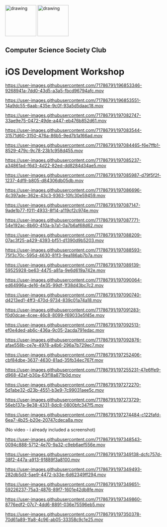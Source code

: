 <img src="https://i.imgur.com/JybZuXd.png" alt="drawing" width="100"/> <img src="https://i.imgur.com/Bzkqs5I.png" alt="drawing" width="100"/>

## Computer Science Society Club


# iOS Development Workshop


<!-- Step 0
vid1 <br> -->
https://user-images.githubusercontent.com/71786791/196853346-9268941a-7dd0-43d5-a3a5-fbcd96794afc.mov 


<!-- vid2 <br> -->
https://user-images.githubusercontent.com/71786791/196853551-14a9dc55-6aab-435e-9c0f-93a5d5daac18.mov


<!-- Step 1 - step 0 vid -->
https://user-images.githubusercontent.com/71786791/197082747-33ae9e75-0472-49de-a447-eb476b852d61.mov

<!-- step 1 - step 1 vid -->
https://user-images.githubusercontent.com/71786791/197083544-31571d60-3150-476a-86b5-9ed7b1a166ad.mov

<!-- step 1 - step 2 vid -->
https://user-images.githubusercontent.com/71786791/197084465-f6e7ffb1-8529-479c-9c78-23b1c958d455.mov

<!-- step 1 - step 3 vid -->
https://user-images.githubusercontent.com/71786791/197085237-a34861ad-f6d3-4d22-82ed-dd8284d34ae5.mov


<!-- step 1 - step 4 vid  -->
https://user-images.githubusercontent.com/71786791/197085987-d79f5f2f-1237-4df9-b805-d84306db05db.mov

<!-- step 1 - step 5 vid  -->
https://user-images.githubusercontent.com/71786791/197086696-4c397ade-362e-43c3-9363-10fc30e59459.mov

<!-- step 1 - step 6 vid  -->
https://user-images.githubusercontent.com/71786791/197087147-9ade1b77-f011-4933-8f14-a119cf2c974e.mov

<!-- step 1 - step 7 vid  -->
https://user-images.githubusercontent.com/71786791/197087771-54e192ac-8b60-410a-b7a1-0a7b6af68d62.mov

<!-- step 1 - step 8 vid  -->
https://user-images.githubusercontent.com/71786791/197088209-07ac3f25-a429-4393-bf51-d1390d9b5203.mov

<!-- step 1 - step 9 vid  -->
https://user-images.githubusercontent.com/71786791/197088593-75f3c70c-595d-4630-81f3-9ea186ab7b7a.mov

<!-- step 1 - step 10 vid  -->
https://user-images.githubusercontent.com/71786791/197089139-59525928-be63-4475-a81a-9e6d619a742e.mov

<!-- step 1 - step 11 vid  -->
https://user-images.githubusercontent.com/71786791/197090064-ed64996a-de16-4e35-99df-1f38d43bc7c2.mov

<!-- step 1 - step 12 vid  -->
https://user-images.githubusercontent.com/71786791/197090740-d4213ed1-4ff3-470d-9734-839c01a74a18.mov

<!-- step 1 - step 13 vid  -->
https://user-images.githubusercontent.com/71786791/197091283-f0d0dcae-4cee-46c8-8099-f69033e5f45e.mov

<!-- step 1 - step 14 vid  -->
https://user-images.githubusercontent.com/71786791/197092513-ef0e4ded-ab6c-436a-9c05-2acda791edac.mov

<!-- step 1 - step 15 vid  -->
https://user-images.githubusercontent.com/71786791/197092876-afae558b-ce7e-4978-a4b6-296a7b729ec7.mov

<!-- step 2 - step 0 vid  -->
https://user-images.githubusercontent.com/71786791/197252406-cbf84dbe-3637-4630-81ad-35fb34ec767f.mov

<!-- step 2 - step 1 vid  -->
https://user-images.githubusercontent.com/71786791/197255231-47e6ffe9-d968-42af-b30a-63f18a871b0d.mov

<!-- step 2 - step 2 vid  -->
https://user-images.githubusercontent.com/71786791/197272270-5d1abe32-d23b-4551-b3e9-7c99031aee5c.mov

<!-- step 2 - step 3 vid  -->
https://user-images.githubusercontent.com/71786791/197273729-56eb137a-9e38-4331-8dc8-0800bfc347f5.mov

<!-- step 2 - step 4 vid  -->
https://user-images.githubusercontent.com/71786791/197274484-c122fafd-6ea7-4b25-b20e-20747cdeca8a.mov

<!-- step 2 - step 5 vid  -->
(No video - i already included a screenshot)

<!-- step 4 - step 1 vid  -->
https://user-images.githubusercontent.com/71786791/197348543-0094c888-5712-4e70-9a32-c9eb6aef556e.mov

<!-- step 4 - step 2 vid  -->
https://user-images.githubusercontent.com/71786791/197349138-dcfc757d-38f2-447a-a913-91889f3a8100.mov

<!-- step 4 - step 3 vid  -->
https://user-images.githubusercontent.com/71786791/197349493-282db5d3-5ae9-4472-b33e-6d62349ff294.mov

<!-- step 4 - step 4 vid  -->
https://user-images.githubusercontent.com/71786791/197349651-59226237-75a3-4876-89f7-1601e42db8fe.mov

<!-- step 4 - step 5 vid  -->
https://user-images.githubusercontent.com/71786791/197349860-8776edf2-07c7-4dd6-8891-036e75596eb5.mov

<!-- step 4 - step 6 vid  -->
https://user-images.githubusercontent.com/71786791/197350378-70d61a89-1fa8-4c96-ab05-33358c9c1e25.mov



